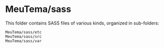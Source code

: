 # MeuTema/sass

This folder contains SASS files of various kinds, organized in sub-folders:

    MeuTema/sass/etc
    MeuTema/sass/src
    MeuTema/sass/var
